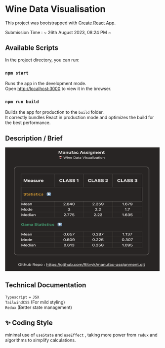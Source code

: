 # Wine Data Visualisation

This project was bootstrapped with [Create React App](https://github.com/facebook/create-react-app).

Submission Time : ~ 26th August 2023, 08:24 PM ~

## Available Scripts

In the project directory, you can run:

### `npm start`

Runs the app in the development mode.\
Open [http://localhost:3000](http://localhost:3000) to view it in the browser.

### `npm run build`

Builds the app for production to the `build` folder.\
It correctly bundles React in production mode and optimizes the build for the best performance.

## Description / Brief

<img src="image.png" alt="drawing" width="500" height="400"/>

## Technical Documentation

`Typescript` + `JSX` \
`TailwindCSS` (For mild styling) \
`Redux` (Better state management)

## ✨ Coding Style

minimal use of `useState` and `useEffect` , taking more power from `redux` and algorithms to simplify calculations.
